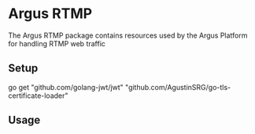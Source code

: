 # Argus RTMP

The Argus RTMP package contains resources used by the Argus Platform for handling RTMP web traffic

## Setup

go get "github.com/golang-jwt/jwt" "github.com/AgustinSRG/go-tls-certificate-loader"

## Usage 

